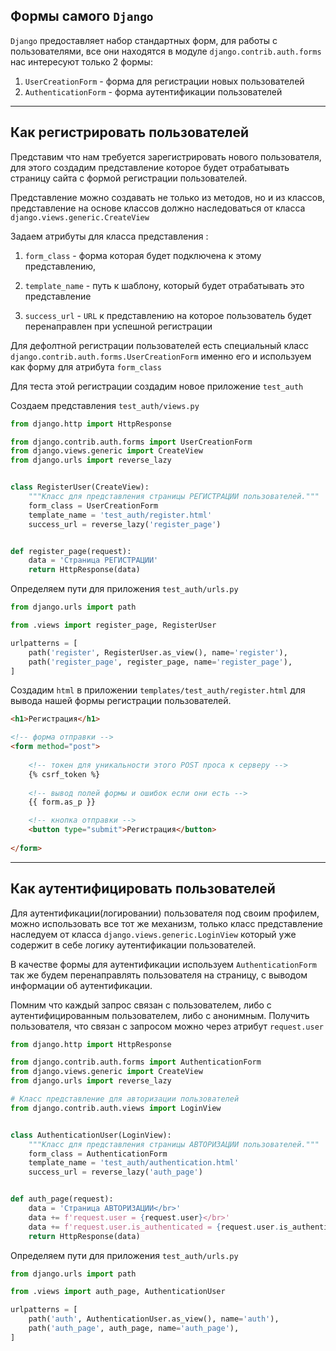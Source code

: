 Формы самого `Django`
---
`Django` предоставляет набор стандартных форм, для работы с пользователями,
все они находятся в модуле `django.contrib.auth.forms` нас интересуют 
только 2 формы:

1. `UserCreationForm` - форма для регистрации новых пользователей
2. `AuthenticationForm` - форма аутентификации пользователей

---
Как регистрировать пользователей
---
Представим что нам требуется зарегистрировать нового пользователя, для 
этого создадим представление которое будет отрабатывать страницу сайта
с формой регистрации пользователей. 

Представление можно создавать не только из методов, но и из классов,
представление на основе классов должно наследоваться от класса
`django.views.generic.CreateView`

Задаем атрибуты для класса представления :

1. `form_class` - форма которая будет подключена к этому представлению,

2. `template_name` - путь к шаблону, который будет отрабатывать это представление

3. `success_url` - `URL` к представлению на которое пользователь будет 
перенаправлен при успешной регистрации

Для дефолтной регистрации пользователей есть специальный класс
`django.contrib.auth.forms.UserCreationForm` именно его и используем как 
форму для атрибута `form_class` 

Для теста этой регистрации создадим новое приложение `test_auth`

Создаем представления `test_auth/views.py`
```python
from django.http import HttpResponse

from django.contrib.auth.forms import UserCreationForm
from django.views.generic import CreateView
from django.urls import reverse_lazy


class RegisterUser(CreateView):
    """Класс для представления страницы РЕГИСТРАЦИИ пользователей."""
    form_class = UserCreationForm
    template_name = 'test_auth/register.html'
    success_url = reverse_lazy('register_page')


def register_page(request):
    data = 'Страница РЕГИСТРАЦИИ'
    return HttpResponse(data)
```

Определяем пути для приложения `test_auth/urls.py`
```python
from django.urls import path

from .views import register_page, RegisterUser

urlpatterns = [
    path('register', RegisterUser.as_view(), name='register'),
    path('register_page', register_page, name='register_page'),
]
```

Создадим `html` в приложении `templates/test_auth/register.html` для 
вывода нашей формы регистрации пользователей.
```html
<h1>Регистрация</h1>

<!-- форма отправки -->
<form method="post">
    
    <!-- токен для уникальности этого POST проса к серверу -->
    {% csrf_token %}
    
    <!-- вывод полей формы и ошибок если они есть -->
    {{ form.as_p }}

    <!-- кнопка отправки -->
    <button type="submit">Регистрация</button>
    
</form>
```

---
Как аутентифицировать пользователей
---
Для аутентификации(логировании) пользователя под своим профилем, можно 
использовать все тот же механизм, только класс представление наследуем
от класса `django.views.generic.LoginView` который уже содержит в себе
логику аутентификации пользователей. 

В качестве формы для аутентификации используем `AuthenticationForm`
так же будем перенаправлять пользователя на страницу, с выводом 
информации об аутентификации.

Помним что каждый запрос связан с пользователем, либо с аутентифицированным
пользователем, либо с анонимным. Получить пользователя, что связан с запросом 
можно через атрибут `request.user`

```python
from django.http import HttpResponse

from django.contrib.auth.forms import AuthenticationForm
from django.views.generic import CreateView
from django.urls import reverse_lazy

# Класс представление для авторизации пользователей
from django.contrib.auth.views import LoginView


class AuthenticationUser(LoginView):
    """Класс для представления страницы АВТОРИЗАЦИИ пользователей."""
    form_class = AuthenticationForm
    template_name = 'test_auth/authentication.html'
    success_url = reverse_lazy('auth_page')


def auth_page(request):
    data = 'Страница АВТОРИЗАЦИИ</br>'
    data += f'request.user = {request.user}</br>'
    data += f'request.user.is_authenticated = {request.user.is_authenticated}</br>'
    return HttpResponse(data)
```

Определяем пути для приложения `test_auth/urls.py`
```python
from django.urls import path

from .views import auth_page, AuthenticationUser

urlpatterns = [
    path('auth', AuthenticationUser.as_view(), name='auth'),
    path('auth_page', auth_page, name='auth_page'),
]
```
